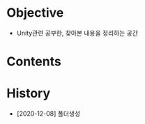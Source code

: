   Objective
=====

  * Unity관련 공부한, 찾아본 내용을 정리하는 공간
  

  Contents
=====



  History
=====

  * [2020-12-08] 폴더생성

